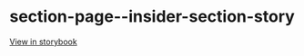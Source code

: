 # section-page--insider-section-story

[View in storybook](https://raw.githack.com/Independent-Digital-News-and-Media-Ltd/standard-pwamp-sb/PR-691-sb/index.html?path=/story/section-page--insider-section-story)